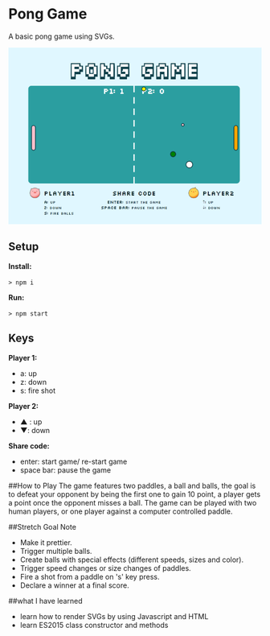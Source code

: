 # Pong Game

A basic pong game using SVGs.

![alt tag](public/images/pong.png)


## Setup

**Install:**

`> npm i`

**Run:**

`> npm start`


## Keys

**Player 1:**
* a: up
* z: down
* s: fire shot

**Player 2:**
* ▲ : up
* ▼: down

**Share code:**
* enter: start game/ re-start game
* space bar: pause the game

##How to Play
The game features two paddles, a ball and balls, the goal is to 
defeat your opponent by being the first one to gain 10 
point, a player gets a point once the opponent misses a ball. 
The game can be played with two human players, or one player 
against a computer controlled paddle.

##Stretch Goal Note
- Make it prettier.
- Trigger multiple balls.
- Create balls with special effects (different speeds, sizes and color).
- Trigger speed changes or size changes of paddles.
- Fire a shot from a paddle on 's' key press.
- Declare a winner at a final score.

##what I have learned
- learn how to render SVGs by using Javascript and HTML
- learn ES2015 class constructor and methods
